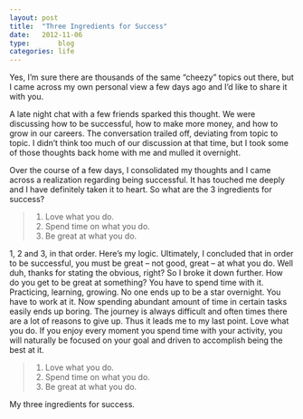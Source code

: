 ```yaml
---
layout: post
title:  "Three Ingredients for Success"
date:   2012-11-06
type:       blog
categories: life
---
```

Yes, I’m sure there are thousands of the same “cheezy” topics out there,  but I came across my own personal view a few days ago and I’d like to share it with you.

A late night chat with a few friends sparked this thought.  We were discussing how to be successful, how to make more money, and how to grow in our careers.  The conversation trailed off, deviating from topic to topic.  I didn’t think too much of our discussion at that time, but I took some of those thoughts back home with me and mulled it overnight.

Over the course of a few days, I consolidated my thoughts and I came across a realization regarding being successful.  It has touched me deeply and I have definitely taken it to heart.  So what are the 3 ingredients for success?  

> 1.  Love what you do.
> 2.  Spend time on what you do.
> 3.  Be great at what you do.

1, 2 and 3, in that order.  Here’s my logic.  Ultimately, I concluded that in order to be successful, you must be great – not good, great – at what you do.  Well duh, thanks for stating the obvious, right?  So I broke it down further.  How do you get to be great at something?  You have to spend time with it.  Practicing, learning, growing.  No one ends up to be a star overnight.  You have to work at it.  Now spending abundant amount of time in certain tasks easily ends up boring.  The journey is always difficult and often times there are a lot of reasons to give up.  Thus it leads me to my last point.  Love what you do.  If you enjoy every moment you spend time with your activity, you will naturally be focused on your goal and driven to accomplish being the best at it.  

> 1.  Love what you do.
> 2.  Spend time on what you do.
> 3.  Be great at what you do.

My three ingredients for success.